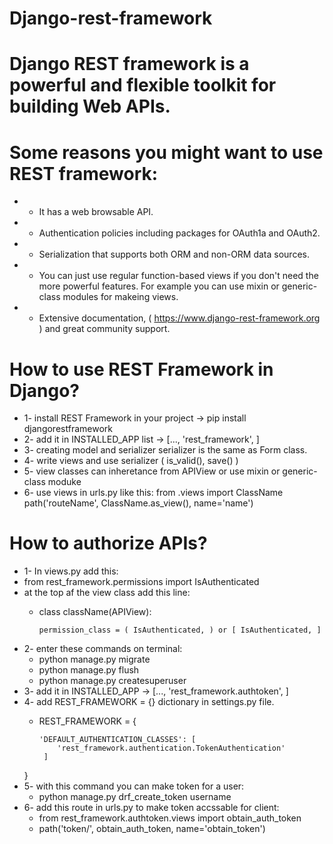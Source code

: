 # Django-rest-framework

# Django REST framework is a powerful and flexible toolkit for building Web APIs.

# Some reasons you might want to use REST framework:
- - It has a web browsable API.
- - Authentication policies including packages for OAuth1a and OAuth2.
- - Serialization that supports both ORM and non-ORM data sources.
- - You can just use regular function-based views if you don't need the more powerful features. 
  For example you can use mixin or generic-class modules for makeing views.
- - Extensive documentation, ( https://www.django-rest-framework.org ) and great community support.

# How to use REST Framework in Django?

- 1- install REST Framework in your project -> pip install djangorestframework
- 2- add it in INSTALLED_APP list -> [..., 'rest_framework', ]
- 3- creating model and serializer 
    serializer is the same as Form class.
- 4- write views and use serializer ( is_valid(), save() )
- 5- view classes can inheretance from APIView or use mixin or generic-class moduke
- 6- use views in urls.py like this:
  from .views import ClassName
  path('routeName', ClassName.as_view(), name='name')

# How to authorize APIs?

- 1- In views.py add this:
- from rest_framework.permissions import IsAuthenticated
- at the top af the view class add this line:
  - class className(APIView):
  
        permission_class = ( IsAuthenticated, ) or [ IsAuthenticated, ]
      
- 2- enter these commands on terminal:
  - python manage.py migrate
  - python manage.py flush
  - python manage.py createsuperuser
- 3- add it in INSTALLED_APP -> [..., 'rest_framework.authtoken', ]
- 4- add REST_FRAMEWORK = {} dictionary in settings.py file.
    - REST_FRAMEWORK = { 
     
          'DEFAULT_AUTHENTICATION_CLASSES': [
              'rest_framework.authentication.TokenAuthentication'
           ] 
         
     } 
- 5- with this command you can make token for a user:
    - python manage.py drf_create_token username
- 6- add this route in urls.py to make token accssable for client:
   -  from rest_framework.authtoken.views import obtain_auth_token
    - path('token/', obtain_auth_token, name='obtain_token')
